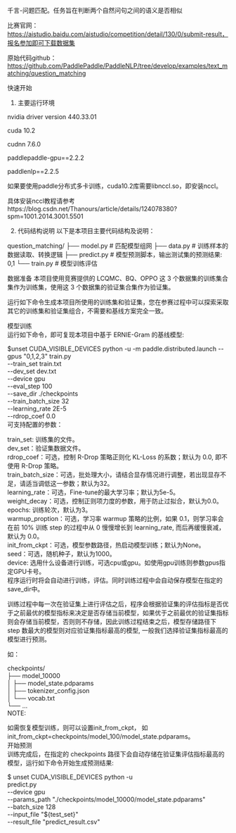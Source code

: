 千言-问题匹配。任务旨在判断两个自然问句之间的语义是否相似

比赛官网：https://aistudio.baidu.com/aistudio/competition/detail/130/0/submit-result，报名参加即可下载数据集

原始代码github：https://github.com/PaddlePaddle/PaddleNLP/tree/develop/examples/text_matching/question_matching

快速开始
1. 主要运行环境

nvidia driver version 440.33.01

cuda 10.2

cudnn 7.6.0 

paddlepaddle-gpu==2.2.2

paddlenlp==2.2.5

如果要使用paddle分布式多卡训练，cuda10.2库需要libnccl.so，即安装nccl。

具体安装nccl教程请参考https://blog.csdn.net/Thanours/article/details/124078380?spm=1001.2014.3001.5501

2. 代码结构说明
以下是本项目主要代码结构及说明：

question_matching/
├── model.py # 匹配模型组网
├── data.py # 训练样本的数据读取、转换逻辑
├── predict.py # 模型预测脚本，输出测试集的预测结果: 0,1
└── train.py # 模型训练评估

数据准备
本项目使用竞赛提供的 LCQMC、BQ、OPPO 这 3 个数据集的训练集合集作为训练集，使用这 3 个数据集的验证集合集作为验证集。

运行如下命令生成本项目所使用的训练集和验证集，您在参赛过程中可以探索采取其它的训练集和验证集组合，不需要和基线方案完全一致。

模型训练  
运行如下命令，即可复现本项目中基于 ERNIE-Gram 的基线模型:

$unset CUDA_VISIBLE_DEVICES
python -u -m paddle.distributed.launch --gpus "0,1,2,3" train.py \
       --train_set train.txt \
       --dev_set dev.txt \
       --device gpu \
       --eval_step 100 \
       --save_dir ./checkpoints \
       --train_batch_size 32 \
       --learning_rate 2E-5 \
       --rdrop_coef 0.0  
可支持配置的参数：

train_set: 训练集的文件。  
dev_set：验证集数据文件。  
rdrop_coef：可选，控制 R-Drop 策略正则化 KL-Loss 的系数；默认为 0.0, 即不使用 R-Drop 策略。  
train_batch_size：可选，批处理大小，请结合显存情况进行调整，若出现显存不足，请适当调低这一参数；默认为32。  
learning_rate：可选，Fine-tune的最大学习率；默认为5e-5。  
weight_decay：可选，控制正则项力度的参数，用于防止过拟合，默认为0.0。  
epochs: 训练轮次，默认为3。  
warmup_proption：可选，学习率 warmup 策略的比例，如果 0.1，则学习率会在前 10% 训练 step 的过程中从 0 慢慢增长到 learning_rate, 而后再缓慢衰减，默认为 0.0。  
init_from_ckpt：可选，模型参数路径，热启动模型训练；默认为None。  
seed：可选，随机种子，默认为1000。  
device: 选用什么设备进行训练，可选cpu或gpu。如使用gpu训练则参数gpus指定GPU卡号。  
程序运行时将会自动进行训练，评估。同时训练过程中会自动保存模型在指定的save_dir中。  

训练过程中每一次在验证集上进行评估之后，程序会根据验证集的评估指标是否优于之前最优的模型指标来决定是否存储当前模型，如果优于之前最优的验证集指标则会存储当前模型，否则则不存储，因此训练过程结束之后，模型存储路径下 step 数最大的模型则对应验证集指标最高的模型, 一般我们选择验证集指标最高的模型进行预测。  

如：

checkpoints/  
├── model_10000  
│   ├── model_state.pdparams  
│   ├── tokenizer_config.json  
│   └── vocab.txt  
└── ...  
NOTE:  

如需恢复模型训练，则可以设置init_from_ckpt， 如init_from_ckpt=checkpoints/model_100/model_state.pdparams。  
开始预测  
训练完成后，在指定的 checkpoints 路径下会自动存储在验证集评估指标最高的模型，运行如下命令开始生成预测结果:  

$ unset CUDA_VISIBLE_DEVICES
python -u \
    predict.py \
    --device gpu \
    --params_path "./checkpoints/model_10000/model_state.pdparams" \
    --batch_size 128 \
    --input_file "${test_set}" \
    --result_file "predict_result.csv"

